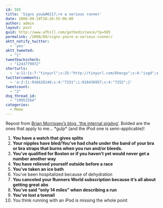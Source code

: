 ```yaml
---
id: 585
title: 'Signs you&#8217;re a serious runner'
date: 2008-09-10T10:26:55-06:00
author: admin
layout: post
guid: http://www.afhill.com/gothedistance/?p=585
permalink: /2008/09/signs-youre-a-serious-runner/
aktt_notify_twitter:
  - 'yes'
aktt_tweeted:
  - "1"
tweetbackscheck:
  - "1243779972"
shorturls:
  - 'a:11:{s:7:"tinyurl";s:25:"http://tinyurl.com/6hecgx";s:4:"isgd";s:17:"http://is.gd/ffPm";s:5:"bitly";s:19:"http://bit.ly/14TtI";s:5:"snipr";s:22:"http://snipr.com/9rr0m";s:5:"snurl";s:22:"http://snurl.com/9rr0m";s:7:"snipurl";s:24:"http://snipurl.com/9rr0m";s:4:"trim";s:17:"http://tr.im/42r3";s:5:"adjix";s:207:"(10 Jan 2008 temporary restriction: API requires valid partnerID or partnerEmail key in request. Contact us if this affects you.) Invalid Adjix request. API documentation @ http://web.adjix.com/AdjixAPI.html";s:4:"advu";s:203:"(10 Jan 2008 temporary restriction: API requires valid partnerID or partnerEmail key in request. Contact us if this affects you.) Invalid Adjix request. API documentation @ http://web.ad.vu/AdjixAPI.html";s:4:"zima";s:19:"http://zi.ma/563422";s:9:"permalink";s:73:"http://www.afhill.com/gothedistance/2008/09/signs-youre-a-serious-runner/";}'
twittercomments:
  - 'a:2:{i:916628140;s:4:"7251";i:916436957;s:4:"7252";}'
tweetcount:
  - "2"
dsq_thread_id:
  - "19953164"
categories:
  - Meme
---
```

Repost from [Brian Morrissey&#8217;s blog, &#8216;the internal pigdog&#8217;](http://internalpigdog.blogspot.com/2008/09/signs-youre-serious-runner.html). Bolded are the ones that apply to me&#8230; \*gulp\* (and the iPod one is semi-applicable)!

  1. **You have a watch that gives splits**
  2. **Your nipples have bled/You&#8217;ve had chafe under the band of your bra or bra straps that burns when you run and/or bleeds.**
  3. **You&#8217;ve qualified for Boston or if you haven&#8217;t yet would never get a number another way**
  4. **You have relieved yourself outside before a race**
  5. **You&#8217;ve taken an ice bath**
  6. You&#8217;ve been hospitalized because of dehydration
  7. **You canceled your Runners World subscription because it&#8217;s all about getting great abs**
  8. **You&#8217;ve said &#8220;only 14 miles&#8221; when describing a run**
  9. **You&#8217;ve lost a toenail**
 10. You think running with an iPod is missing the whole point
